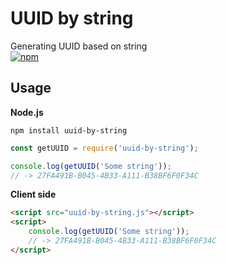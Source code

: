 # UUID by string
Generating UUID based on string  
[![npm](https://img.shields.io/npm/v/uuid-by-string.svg)](https://www.npmjs.com/package/uuid-by-string)
## Usage
**Node.js**
```shell
npm install uuid-by-string
```
``` js
const getUUID = require('uuid-by-string');

console.log(getUUID('Some string'));
// -> 27FA491B-B045-4B33-A111-B38BF6F0F34C
```

**Client side**
``` html
<script src="uuid-by-string.js"></script>
<script>
    console.log(getUUID('Some string'));
    // -> 27FA491B-B045-4B33-A111-B38BF6F0F34C
</script>
```
